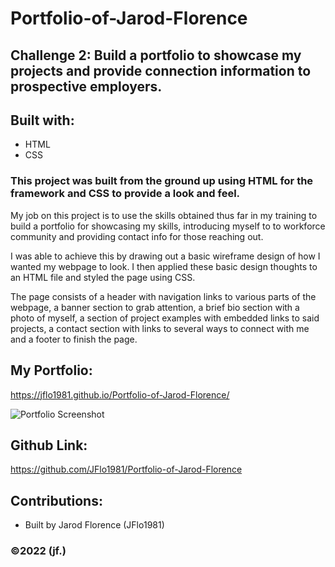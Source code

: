 # Portfolio-of-Jarod-Florence


## Challenge 2: Build a portfolio to showcase my projects and provide connection information to prospective employers.

## Built with:
* HTML
* CSS

### This project was built from the ground up using HTML for the framework and CSS to provide a look and feel.

My job on this project is to use the skills obtained thus far in my training to build a portfolio for showcasing my skills, introducing myself to to workforce community and providing contact info for those reaching out.

I was able to achieve this by drawing out a basic wireframe design of how I wanted my webpage to look.  I then applied these basic design thoughts to an HTML file and styled the page using CSS.

The page consists of a header with navigation links to various parts of the webpage, a banner section to grab attention, a brief bio section with a photo of myself, a section of project examples with embedded links to said projects, a contact section with links to several ways to connect with me and a footer to finish the page.

## My Portfolio:
https://jflo1981.github.io/Portfolio-of-Jarod-Florence/

![Portfolio Screenshot](https://raw.github.com/Images/port-screenshot.png)

## Github Link:
https://github.com/JFlo1981/Portfolio-of-Jarod-Florence

## Contributions:
* Built by Jarod Florence (JFlo1981)

### ©️2022 (jf.)


